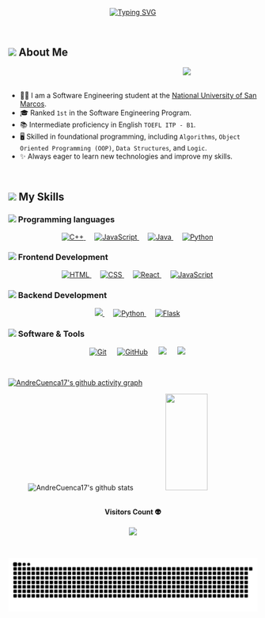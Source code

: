<p align="center">
  <a href="https://git.io/typing-svg">
    <img src="https://readme-typing-svg.demolab.com?font=Fira+Code&size=32&pause=1000&color=02D9F7FF&center=true&vCenter=true&random=false&width=1000&lines=Welcome,+I'm+Andre+Cuenca+👋" alt="Typing SVG" />
  </a>
</p>

<!------------------------------------------------------------------------------------------>
<br>
	
## <img src = "https://i.pinimg.com/originals/3f/7e/4e/3f7e4eff7c96e9fe4b8b4b1ff3f7bdb5.gif" width = 6.5%> About Me

<img align="right" src="https://github.com/7oSkaaa/7oSkaaa/blob/main/Images/Right_Side.gif?raw=true" width=30%>

<br><br>
- 👨‍💻 I am a Software Engineering student at the [National University of San Marcos](https://www.unmsm.edu.pe/).
- 🎓 Ranked `1st` in the Software Engineering Program.
- 📚 Intermediate proficiency in English `TOEFL ITP - B1`.
- 🖥️ Skilled in foundational programming, including `Algorithms`, `Object Oriented Programming (OOP)`, `Data Structures`, and `Logic`.
- ✨ Always eager to learn new technologies and improve my skills.
<br>

<!------------------------------------------------------------------------------------------>

## <img src="https://media2.giphy.com/media/QssGEmpkyEOhBCb7e1/giphy.gif?cid=ecf05e47a0n3gi1bfqntqmob8g9aid1oyj2wr3ds3mg700bl&rid=giphy.gif" width ="3%"> My Skills

### <img src = "https://github.com/7oSkaaa/7oSkaaa/blob/main/Images/Programming_Languages.gif?raw=true" width=5%> Programming languages

<p align="center"> 
  &emsp;
  <a href="https://www.w3schools.com/cpp/" target="_blank"> 
    <img alt="C++" src="https://img.shields.io/badge/C++%20-%2300599C.svg?style=plastic&logo=c%2B%2B&logoColor=white">
  </a> 
  &emsp;
  <a href="https://developer.mozilla.org/en-US/docs/Web/JavaScript" target="_blank"> 
     <img alt="JavaScript" src="https://img.shields.io/badge/JavaScript%20-%23F7DF1E.svg?style=plastic&logo=javascript&logoColor=black">
   </a>
  &emsp;
  <a href="https://www.java.com" target="_blank"> 
    <img alt="Java" src="https://img.shields.io/badge/Java-ED8B00?&style=plastic&logo=openjdk&logoColor=white">
  </a>
  &emsp;
   <a href="https://www.python.org" target="_blank">
    <img alt="Python" src="https://img.shields.io/badge/Python%20-%2314354C.svg?style=plastic&logo=python&logoColor=white">
  </a>
</p>

### <img src = "https://github.com/7oSkaaa/7oSkaaa/blob/main/Images/Front_End.gif?raw=true" width=5%>  Frontend Development
<p align="center"> 
  &emsp; 
  <a href="https://www.w3.org/html/" target="_blank"> 
   <img alt="HTML" src="https://img.shields.io/badge/HTML5%20-%23E34F26.svg?style=plastic&logo=html5&logoColor=white">
  </a>   
  &emsp;
  <a href="https://www.w3schools.com/css/" target="_blank">
    <img alt="CSS" src="https://img.shields.io/badge/CSS%20-%231572B6.svg?style=plastic&logo=css3&logoColor=white">
  </a> 
  &emsp;
  <a href="https://es.react.dev" target="_blank">
    <img alt="React" src="https://img.shields.io/badge/react-%2361DAFB.svg?style=plastic&logo=React&logoColor=black">
  </a>
  &emsp;
  <a href="https://developer.mozilla.org/en-US/docs/Web/JavaScript" target="_blank"> 
     <img alt="JavaScript" src="https://img.shields.io/badge/JavaScript%20-%23F7DF1E.svg?style=plastic&logo=javascript&logoColor=black">
   </a>
</p>

### <img src =  "https://github.com/7oSkaaa/7oSkaaa/blob/main/Images/Software_Tools.gif?raw=true" width=5%>  Backend Development
<p align="center"> 
    &emsp;
    <a href="#"><img src="https://img.shields.io/badge/django-%23092E20.svg?&style=plastic&logo=django&logoColor=white" />
    </a>
    &emsp;
    <a href="https://www.python.org" target="_blank">
    <img alt="Python" src="https://img.shields.io/badge/Python%20-%2314354C.svg?style=plastic&logo=python&logoColor=white">
  </a>
    &emsp;
    <a href="https://flask.palletsprojects.com/en/stable/" target="_blank">
    <img alt="Flask" src="https://img.shields.io/badge/Flask-000000.svg?&style=plastic&logo=Flask&logoColor=white">
  </a>
</p>


 ### <img src = "https://github.com/7oSkaaa/7oSkaaa/blob/main/Images/IDEs.gif?raw=true" width=5%>  Software & Tools
 
<p align="center">
  &emsp;
    <a href="#"><img alt="Git" src="https://img.shields.io/badge/Git%20-%23F05033.svg?style=plastic&logo=git&logoColor=white"></a>
  &emsp;
    <a href="#"><img alt="GitHub" src="https://img.shields.io/badge/github-%23181717.svg?style=plastic&logo=github&logoColor=white"></a>
  &emsp;
    <a href="#"><img src="https://img.shields.io/badge/latex-%23008080.svg?&style=plastic&logo=latex&logoColor=white" /></a>
  &emsp;
  <a href="#"><img src="https://img.shields.io/badge/mysql-%234479A1.svg?&style=plastic&logo=mysql&logoColor=white"/></a>
</p>

<br> 

<!------------------------------------------------------------------------------------------>

[![AndreCuenca17's github activity graph](https://github-readme-activity-graph.vercel.app/graph?username=AndreCuenca17&bg_color=0d1117&color=ffffff&line=00b3ff&point=f9fafa&area=true&hide_border=true)](https://github.com/ashutosh00710/github-readme-activity-graph)
<!------------------------------------------------------------------------------------------>
<div align="center">  
  <img width="49%" height="195px" src="https://github-readme-stats.vercel.app/api?username=AndreCuenca17&show_icons=true&count_private=true&hide_border=true&title_color=02D9F7FF&icon_color=02D9F7FF&text_color=c9d1d9&bg_color=0d1117" alt="AndreCuenca17's github stats" /> 
  
  <img width="41%" height="195px" src="https://github-readme-stats.vercel.app/api/top-langs/?username=AndreCuenca17&layout=compact&hide_border=true&title_color=02D9F7FF&text_color=02D9F7FF&bg_color=0d1117" />
</div> 
<!------------------------------------------------------------------------------------------>


<!------------------------------------------------------------------------------------------>

<div align="center">
<br><p align="centre"><b>Visitors Count 👽 </b></p>  
<p align="center"><img align="center" src="https://profile-counter.glitch.me/{AndreCuenca17}/count.svg" /></p> 
<br>
</div>
<!------------------------------------------------------------------------------------------>

<p align="center">
  <img src="https://raw.githubusercontent.com/AndreCuenca17/AndreCuenca17/output/github-contribution-grid-snake-dark.svg" alt="github contribution grid snake animation">
</p>


